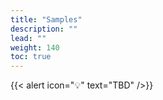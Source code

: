 ```yaml
---
title: "Samples"
description: ""
lead: ""
weight: 140
toc: true
---
```


{{< alert icon="💡" text="TBD" />}}
